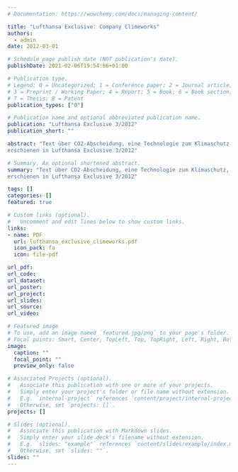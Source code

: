 ```yaml
---
# Documentation: https://wowchemy.com/docs/managing-content/

title: "Lufthansa Exclusive: Company Climeworks"
authors:
  - admin
date: 2012-03-01

# Schedule page publish date (NOT publication's date).
publishDate: 2021-02-06T19:54:06+01:00

# Publication type.
# Legend: 0 = Uncategorized; 1 = Conference paper; 2 = Journal article;
# 3 = Preprint / Working Paper; 4 = Report; 5 = Book; 6 = Book section;
# 7 = Thesis; 8 = Patent
publication_types: ["0"]

# Publication name and optional abbreviated publication name.
publication: "Lufthansa Exclusive 3/2012"
publication_short: ""

abstract: "Text über CO2-Abscheidung, eine Technologie zum Klimaschutz, Start-up, Forschung und Ingenieure
erschienen in Lufthansa Exclusive 3/2012"

# Summary. An optional shortened abstract.
summary: "Text über CO2-Abscheidung, eine Technologie zum Klimaschutz, Start-up, Forschung und Ingenieure
erschienen in Lufthansa Exclusive 3/2012"

tags: []
categories: []
featured: true

# Custom links (optional).
#   Uncomment and edit lines below to show custom links.
links:
- name: PDF
  url: lufthansa_exclusive_climeworks.pdf
  icon_pack: fa
  icon: file-pdf

url_pdf:
url_code:
url_dataset:
url_poster:
url_project:
url_slides:
url_source:
url_video:

# Featured image
# To use, add an image named `featured.jpg/png` to your page's folder.
# Focal points: Smart, Center, TopLeft, Top, TopRight, Left, Right, BottomLeft, Bottom, BottomRight.
image:
  caption: ""
  focal_point: ""
  preview_only: false

# Associated Projects (optional).
#   Associate this publication with one or more of your projects.
#   Simply enter your project's folder or file name without extension.
#   E.g. `internal-project` references `content/project/internal-project/index.md`.
#   Otherwise, set `projects: []`.
projects: []

# Slides (optional).
#   Associate this publication with Markdown slides.
#   Simply enter your slide deck's filename without extension.
#   E.g. `slides: "example"` references `content/slides/example/index.md`.
#   Otherwise, set `slides: ""`.
slides: ""
---
```


